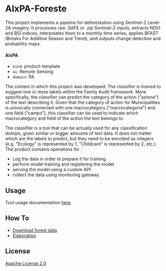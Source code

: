 # AIxPA-Foreste

This project implements a pipeline for deforestation using Sentinel-2 Level-2A imagery. It processes raw .SAFE or .zip Sentinel-2 inputs, extracts NDVI and BSI indices, interpolates them to a monthly time series, applies BFAST (Breaks For Additive Season and Trend), and outputs change detection and probability maps.

#### AIxPA

-   `kind`: product-template
-   `ai`: Remote Sensing
-   `domain`: PA

The context in which this project was developed: The classifier is trained to suggest one or more labels within the Family Audit framework. More specifically, the classifier can predict the category of the action ("azione") of the text describing it. Given that the category of action for Municipalities is univocally connected with one macrocategory ("macrocategoria") and one field ("campo"), this classifier can be used to indicate which macrocategory and field of the action the text belongs to.

The classifier is a tool that can be actually used for any classification domain, given similar or bigger amounts of text data. It does not matter which are the labels to predict, but they need to be encoded as integers (e.g. "Ecology" is represented by 1, "Childcare" is represented by 2, etc.). The product contains operations for

- Log the data in order to prepare it for training
- perform model training and registering the model
- serving the model using a custom API.
- collect the data using monitoring gateway.

## Usage

Tool usage documentation [here](./docs/usage.md).

## How To

- [Download forest data](./docs/howto/download.md)
- [Elaboration ](./docs/howto/elaborate.md)


## License

[Apache License 2.0](./LICENSE)
